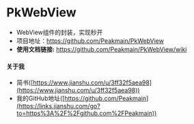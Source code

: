 # PkWebView
- WebView组件的封装，实现秒开
- 项目地址：https://github.com/Peakmain/PkWebView
- **使用文档链接:** https://github.com/Peakmain/PkWebView/wiki

#### 关于我
- 简书([https://www.jianshu.com/u/3ff32f5aea98](https://www.jianshu.com/u/3ff32f5aea98))
- 我的GitHub地址([https://github.com/Peakmain](https://links.jianshu.com/go?to=https%3A%2F%2Fgithub.com%2FPeakmain))